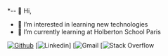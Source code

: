 *-- 👋 Hi,
- 👀 I’m interested in learning new technologies
- 🌱 I’m currently learning at Holberton School Paris

[![Github](https://img.shields.io/badge/Github-000000?&style=for-the-badge&logo=github&logoColor=white)](https://github.com/Holbiwan)
[![Linkedin](https://img.shields.io/badge/linkedin-%230077B5.svg?&style=for-the-badge&logo=linkedin&logoColor=white)]
[![Gmail](https://img.shields.io/badge/gmail-D14836?&style=for-the-badge&logo=gmail&logoColor=white)
[![Stack Overflow](https://img.shields.io/badge/-Stackoverflow-FE7A16?style=for-the-badge&logo=stack-overflow&logoColor=white)

<!---
Holbiwan/Holbiwan is a ✨ special ✨ repository because its `README.md` (this file) appears on your GitHub profile.
You can click the Preview link to take a look at your changes.
--->
